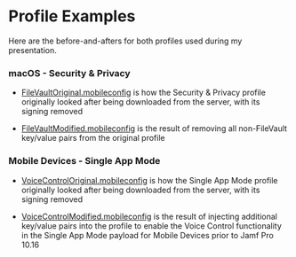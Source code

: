 # Profile Examples

Here are the before-and-afters for both profiles used during my presentation.

### macOS - Security & Privacy

- [FileVaultOriginal.mobileconfig](https://github.com/iMatthewCM/RollYourOwnConfigProfile/blob/master/Profile%20Examples/FileVaultOriginal.mobileconfig) is how the Security & Privacy profile originally looked after being downloaded from the server, with its signing removed

- [FileVaultModified.mobileconfig](https://github.com/iMatthewCM/RollYourOwnConfigProfile/blob/master/Profile%20Examples/FileVaultModified.mobileconfig) is the result of removing all non-FileVault key/value pairs from the original profile

### Mobile Devices - Single App Mode

- [VoiceControlOriginal.mobileconfig](https://github.com/iMatthewCM/RollYourOwnConfigProfile/blob/master/Profile%20Examples/VoiceControlOriginal.mobileconfig) is how the Single App Mode profile originally looked after being downloaded from the server, with its signing removed

- [VoiceControlModified.mobileconfig](https://github.com/iMatthewCM/RollYourOwnConfigProfile/blob/master/Profile%20Examples/VoiceControlModified.mobileconfig) is the result of injecting additional key/value pairs into the profile to enable the Voice Control functionality in the Single App Mode payload for Mobile Devices prior to Jamf Pro 10.16
